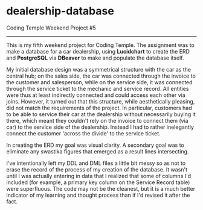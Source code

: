 # dealership-database
Coding Temple Weekend Project #5

***

This is my fifth weekend project for Coding Temple. The assignment was to make a database for a car dealership, using **Lucidchart** to create the ERD and **PostgreSQL** via **DBeaver** to make and populate the database itself.

My initial database design was a symmetrical structure with the car as the central hub; on the sales side, the car was connected through the invoice to the customer and salesperson, while on the service side, it was connected through the service ticket to the mechanic and service record. All entities were thus at least indirectly connected and could access each other via joins. However, it turned out that this structure, while aesthetically pleasing, did not match the requirements of the project. In particular, customers had to be able to service their car at the dealership without necessarily buying it there, which meant they couldn't rely on the invoice to connect them (via car) to the service side of the dealership. Instead I had to rather inelegantly connect the customer 'across the divide' to the service ticket.

In creating the ERD my goal was visual clarity. A secondary goal was to eliminate any swastika figures that emerged as a result lines intersecting.

I've intentionally left my DDL and DML files a little bit messy so as not to erase the record of the process of my creation of the database. It wasn't until I was actually entering in data that I realized that some of columns I'd included (for example, a primary key column on the Service Record table) were superfluous. The code may not be the cleanest, but it is a much better indicator of my learning and thought process than if I'd revised it after the fact.

